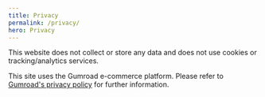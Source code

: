 ```yaml
---
title: Privacy
permalink: /privacy/
hero: Privacy
---
```


This website does not collect or store any data and does not use cookies or tracking/analytics services.

This site uses the Gumroad e-commerce platform. Please refer to [Gumroad's privacy policy](https://gumroad.com/privacy) for further information.
